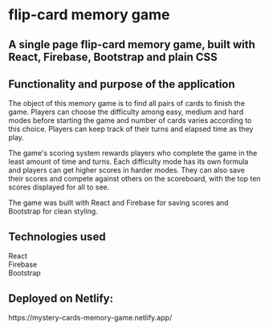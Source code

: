 # flip-card memory game

<h2>A single page flip-card memory game, built with React, Firebase, Bootstrap and plain CSS</h2>

<h2>Functionality and purpose of the application</h2>
<p>
The object of this memory game is to find all pairs of cards to finish the game. Players can choose the difficulty among easy, medium and hard modes before starting the game and number of cards varies according to this choice. Players can keep track of their turns and elapsed time as they play.

The game's scoring system rewards players who complete the game in the least amount of time and turns. Each difficulty mode has its own formula and players can get higher scores in harder modes. They can also save their scores and compete against others on the scoreboard, with the top ten scores displayed for all to see.

The game was built with React and Firebase for saving scores and Bootstrap for clean styling.
</p>
  
<h2>Technologies used</h2>
<p>
React
<br>
Firebase
<br>
Bootstrap
<br>

<h2>Deployed on Netlify:</h2>
 https://mystery-cards-memory-game.netlify.app/
